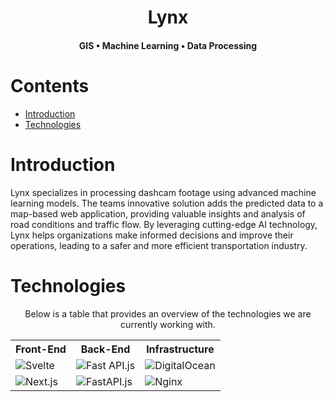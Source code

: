 <div align="center">

  <h1>Lynx</h1>
  <h4>GIS  •  Machine Learning  •  Data Processing</h4>

</div>

<h1>Contents</h1>

- [Introduction](#introduction)
- [Technologies](#technologies)

<h1 id="introduction">Introduction</h1>

Lynx specializes in processing dashcam footage using advanced machine learning models. The teams innovative solution adds the predicted data to a map-based web application, providing valuable insights and analysis of road conditions and traffic flow. By leveraging cutting-edge AI technology, Lynx helps organizations make informed decisions and improve their operations, leading to a safer and more efficient transportation industry.


<h1 id="technologies">Technologies</h1>

<div align="center" id="technologies">

Below is a table that provides an overview of the technologies we are currently working with.

<table>
  <tr>
    <th>Front-End</th>
    <th>Back-End</th>
    <th>Infrastructure</th>
  </tr>
  <tr> 
    <td><img src="https://img.shields.io/badge/svelte-%2320232a.svg?style=for-the-badge&logo=svelte" alt="Svelte"/></td>
    <td><img src="https://img.shields.io/badge/fast-api-%6DA55F?style=for-the-badge&logo=fastAPI&logoColor=white" alt="Fast API.js" /></td>
    <td><img src="https://img.shields.io/badge/DigitalOcean-%230167ff.svg?style=for-the-badge&logo=digitalOcean&logoColor=white" alt="DigitalOcean" /></td>
  </tr>
  <tr>
    <td><img src="https://img.shields.io/badge/Next-black?style=for-the-badge&logo=next.js" alt="Next.js"/></td>
    <td><img src="https://img.shields.io/badge/tensorflow-%23404d59.svg?style=for-the-badge&logo=tensorflow" alt="FastAPI.js"/></td>
    <td><img src="https://img.shields.io/badge/nginx-%23009639.svg?style=for-the-badge&logo=nginx" alt="Nginx"/></td>
  </tr>
 </table>
</div>


